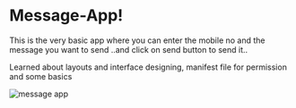 # Message-App!

This is the very basic app where you can enter the mobile no and the message you want to send ..and click on send button to send it.. 

Learned about layouts and interface designing, manifest file for permission and some basics 

![message app](https://user-images.githubusercontent.com/80638299/185211865-7c119be2-3303-4041-aa76-486c0a66af54.jpg)
